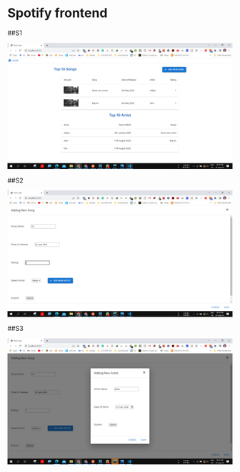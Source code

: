 # Spotify frontend

##S1

![img_1.png](img_1.png)

##S2

![img_2.png](img_2.png)

##S3

![img_3.png](img_3.png)


